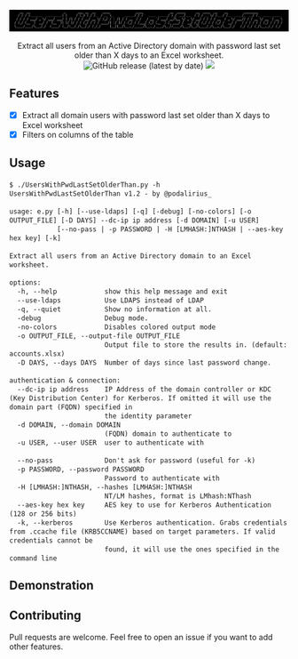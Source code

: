 ![](./.github/banner.png)

<p align="center">
  Extract all users from an Active Directory domain with password last set older than X days to an Excel worksheet. 
  <br>
  <img alt="GitHub release (latest by date)" src="https://img.shields.io/github/v/release/p0dalirius/UsersWithPwdLastSetOlderThan">
  <a href="https://twitter.com/intent/follow?screen_name=podalirius_" title="Follow"><img src="https://img.shields.io/twitter/follow/podalirius_?label=Podalirius&style=social"></a>
  <br>
</p>

## Features

 - [x] Extract all domain users with password last set older than X days to Excel worksheet
 - [x] Filters on columns of the table

## Usage

```
$ ./UsersWithPwdLastSetOlderThan.py -h                                                      
UsersWithPwdLastSetOlderThan v1.2 - by @podalirius_

usage: e.py [-h] [--use-ldaps] [-q] [-debug] [-no-colors] [-o OUTPUT_FILE] [-D DAYS] --dc-ip ip address [-d DOMAIN] [-u USER]
            [--no-pass | -p PASSWORD | -H [LMHASH:]NTHASH | --aes-key hex key] [-k]

Extract all users from an Active Directory domain to an Excel worksheet.

options:
  -h, --help            show this help message and exit
  --use-ldaps           Use LDAPS instead of LDAP
  -q, --quiet           Show no information at all.
  -debug                Debug mode.
  -no-colors            Disables colored output mode
  -o OUTPUT_FILE, --output-file OUTPUT_FILE
                        Output file to store the results in. (default: accounts.xlsx)
  -D DAYS, --days DAYS  Number of days since last password change.

authentication & connection:
  --dc-ip ip address    IP Address of the domain controller or KDC (Key Distribution Center) for Kerberos. If omitted it will use the domain part (FQDN) specified in
                        the identity parameter
  -d DOMAIN, --domain DOMAIN
                        (FQDN) domain to authenticate to
  -u USER, --user USER  user to authenticate with

  --no-pass             Don't ask for password (useful for -k)
  -p PASSWORD, --password PASSWORD
                        Password to authenticate with
  -H [LMHASH:]NTHASH, --hashes [LMHASH:]NTHASH
                        NT/LM hashes, format is LMhash:NThash
  --aes-key hex key     AES key to use for Kerberos Authentication (128 or 256 bits)
  -k, --kerberos        Use Kerberos authentication. Grabs credentials from .ccache file (KRB5CCNAME) based on target parameters. If valid credentials cannot be
                        found, it will use the ones specified in the command line

```

## Demonstration



## Contributing

Pull requests are welcome. Feel free to open an issue if you want to add other features.
